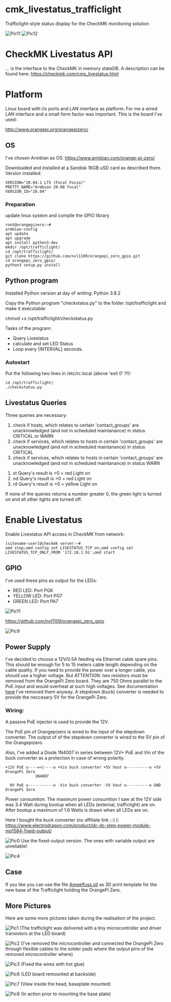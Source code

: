 # cmk_livestatus_trafficlight
Trafficlight-style status display for the CheckMK monitoring solution

![Pic11](pics/11.jpg)
![Pic12](pics/12.jpg)

# CheckMK Livestatus API
... is the interface to the CheckMK in memory stateDB.
A description can be found here:
https://checkmk.com/cms_livestatus.html


# Platform
Linux board with i/o ports and LAN interface as platform. For me a wired LAN interface and a small form factor was important. 
This is the board I've used:

http://www.orangepi.org/orangepizero/

## OS
I've chosen Armbian as OS:
https://www.armbian.com/orange-pi-zero/

Downloaded and installed at a Sandisk 16GB uSD card as described there.
Version installed:

    VERSION="20.04.1 LTS (Focal Fossa)"
    PRETTY_NAME="Armbian 20.08 Focal"
    VERSION_ID="20.04"

### Preparation
update linux system and compile the GPIO library
```
root@orangepizero:~# 
armbian-config
apt update
apt upgrade
apt install python3-dev
mkdir /opt/trafficlight/
cd /opt/trafficlight/
git clone https://github.com/nvl1109/orangepi_zero_gpio.git
cd orangepi_zero_gpio/
python3 setup.py install
```
## Python program
Installed Python version at day of writing: Python 3.8.2

Copy the Python program "checkstatus.py" to the folder /opt/trafficlight and make it executable:

chmod +x /opt/trafficlight/checkstatus.py

Tasks of the program: 

 - Query Livestatus
 - calculate and set LED Status
 - Loop every [INTERVAL] seconds.

### Autostart
Put the following two lines in /etc/rc.local (above 'exit 0' !!!):
```
cd /opt/trafficlight/
./checkstatus.py
```

## Livestatus Queries
Three queries are necessary:
1) check if hosts, which relates to certain 'contact_groups' are unacknowledged (and not in scheduled maintanance) in status CRITICAL or WARN
2) check if services, which relates to hosts in certain 'contact_groups' are unacknowledged (and not in scheduled maintanance) in status CRITICAL
3) check if services, which relates to hosts in certain 'contact_groups' are unacknowledged (and not in scheduled maintanance) in status WARN

 1. st Query's result is >0 = red Light on
 2. nd Query's result is >0 = red Light on
 3. rd Query's result is >0 = yellow Light on

If none of the queries returns a number greater 0, the green light is turned on and all other lights are turned off.

# Enable Livestatus
Enable Livestatus API access in CheckMK from network:

    [sitename-user]@checkmk server:~#
    omd stop;omd config set LIVESTATUS_TCP on;omd config set LIVESTATUS_TCP_ONLY_FROM '172.18.1.91';omd start

## GPIO

I've used these pins as output for the LEDs:
 - RED LED: Port PG6
 - YELLOW LED: Port PG7
 - GREEN LED: Port PA7

![Pic11](pics/Orange-Pi-Zero-Pinout.jpg)

https://github.com/nvl1109/orangepi_zero_gpio

![Pic9](pics/9.jpg)

## Power Supply

I've decided to choose a 12V/0.5A feeding via Ethernet cable spare pins. This should be enough for 5 to 15 meters cable length depending on the cable quality. If you need to provide the power over a longer cable, you should use a higher voltage. But ATTENTION: two resistors must be removed from the OrangePi Zero board. They are 750 Ohms parallel to the PoE input and would overheat at such high voltages. See documentation [here](https://linux-sunxi.org/Xunlong_Orange_Pi_Zero#Passive_PoE)
I've removed them anyway.
A stepdown (buck) converter is needed to provide the neccesary 5V for the OrangePi Zero.

### Wiring:

A passive PoE injector is used to provide the 12V.

The PoE pin of Orangepizero is wired to the input of the stepdown converter. The output of of the stepdown converter is wired to the 5V pin of the Orangepizero.

Also, I've added a Diode 1N4007 in series between 12V+ PoE and Vin of the buck converter as a protection in case of wrong polarity.
```
+12V PoE o----=>|----o +Vin buck converter +5V Vout o----------o +5V OrangePi Zero
             1N4007
             
  0V PoE o-----------o -Vin buck converter -5V Vout o----------o GND OrangePi Zero
```
Power consumtion: The maximum power consumtion I saw at the 12V side was 3.4 Watt during bootup when all LEDs (external, trafficlight) are on. After bootup a maximum of 1.6 Watts is drawn when all LEDs are on.

Here I bought the buck converter (no affiliate link ;-)  ):
https://www.electrodragon.com/product/dc-dc-step-power-module-mp1584-fixed-output/

![Pic0](pics/stepdown.PNG)
Use the fixed-output version. The ones with variable output are unreliable!

![Pic4](pics/4.jpg)

## Case
If you like you can use the file [Ampelfuss.stl](https://github.com/gituser-rk/cmk_livestatus_trafficlight/blob/master/Ampelfuss.stl "Ampelfuss.stl") as 3D print template for the new base of the Trafficlight holding the OrangePi Zero.

## More Pictures
Here are some more pictures taken during the realisation of the project.

![Pic1](pics/1.jpg)
(The trafficlight was delivered with a tiny microcontroller and driver transistors at the LED board)

![Pic2](pics/2.jpg)
(I've removed the microcontroller and connected the OrangePi Zero through flexible cables to the solder pads where the output pins of the removed microcontroller where)

![Pic3](pics/3.jpg)
(Fixed the wires with hot glue)

![Pic6](pics/6.jpg)
(LED board remounted at backside)

![Pic7](pics/7.jpg)
(View inside the head, baseplate mounted)

![Pic8](pics/8.jpg)
(In action prior to mounting the base plate)
<!--stackedit_data:
eyJoaXN0b3J5IjpbMTg1NDgyMDAwNiwtMjkzODI5MTM2LC0yOD
U0MzYyNjMsLTE5NTYyMzQ1ODMsMTExMzE5ODQ2MSwtMjU4NzMx
MjkwLDE1MDQ5NDEzNTAsLTIwNTgzNjgxMzYsLTE2Njk1MTk3MT
ksLTE1NDg3NjAxOTMsLTE4ODEyMTQyNjgsMTU4MjI4MzcxOCwx
MDQ4MTk5OTkzXX0=
-->